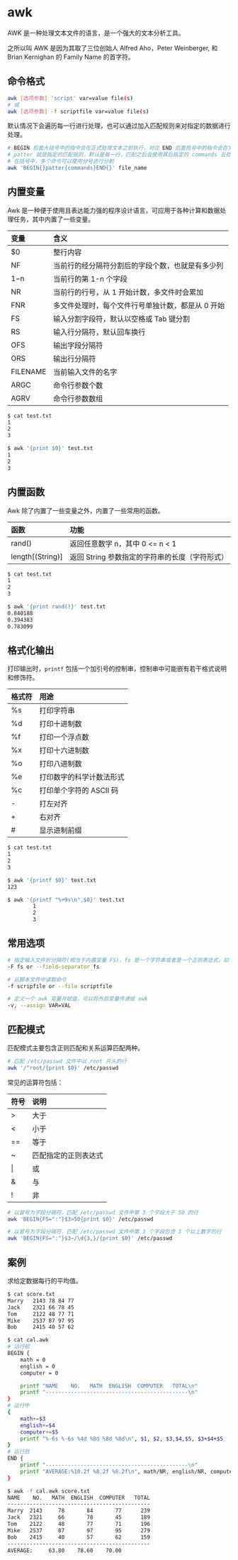 # awk

AWK 是一种处理文本文件的语言，是一个强大的文本分析工具。

之所以叫 AWK 是因为其取了三位创始人 Alfred Aho，Peter Weinberger, 和 Brian Kernighan 的 Family Name 的首字符。

## 命令格式

```bash
awk [选项参数] 'script' var=value file(s)
# 或
awk [选项参数] -f scriptfile var=value file(s)
```

默认情况下会遍历每一行进行处理，也可以通过加入匹配规则来对指定的数据进行处理。

```bash
# BEGIN 后面大括号中的指令会在正式处理文本之前执行，对应 END 后面括号中的指令会在文本处理完之后执行
# patter 就是指定的匹配规则，默认是每一行，匹配之后会使用其后指定的 commands 去处理
# 在括号中，多个命令可以使用分号进行分割
awk 'BEGIN{}patter{commands}END{}' file_name
```

## 内置变量

Awk 是一种便于使用且表达能力强的程序设计语言，可应用于各种计算和数据处理任务，其中内置了一些变量。

| 变量     | 含义                                              |
| :------- | :------------------------------------------------ |
| \$0      | 整行内容                                          |
| NF       | 当前行的经分隔符分割后的字段个数，也就是有多少列  |
| $1-$n    | 当前行的第 1-n 个字段                             |
| NR       | 当前行的行号，从 1 开始计数，多文件时会累加       |
| FNR      | 多文件处理时，每个文件行号单独计数，都是从 0 开始 |
| FS       | 输入分割字段符，默认以空格或 Tab 键分割           |
| RS       | 输入行分隔符，默认回车换行                        |
| OFS      | 输出字段分隔符                                    |
| ORS      | 输出行分隔符                                      |
| FILENAME | 当前输入文件的名字                                |
| ARGC     | 命令行参数个数                                    |
| AGRV     | 命令行参数数组                                    |

```bash
$ cat test.txt
1
2
3

$ awk '{print $0}' test.txt
1
2
3
```

## 内置函数

Awk 除了内置了一些变量之外，内置了一些常用的函数。

| 函数             | 功能                                           |
| :--------------- | :--------------------------------------------- |
| rand()           | 返回任意数字 n，其中 0 <= n < 1                |
| length[(String)] | 返回 String 参数指定的字符串的长度（字符形式） |

```bash
$ cat test.txt
1
2
3

$ awk '{print rand()}' test.txt
0.840188
0.394383
0.783099
```

## 格式化输出

打印输出时，`printf` 包括一个加引号的控制串，控制串中可能嵌有若干格式说明和修饰符。

| 格式符 | 用途                     |
| :----- | :----------------------- |
| %s     | 打印字符串               |
| %d     | 打印十进制数             |
| %f     | 打印一个浮点数           |
| %x     | 打印十六进制数           |
| %o     | 打印八进制数             |
| %e     | 打印数字的科学计数法形式 |
| %c     | 打印单个字符的 ASCII 码  |
| -      | 打左对齐                 |
| +      | 右对齐                   |
| #      | 显示进制前缀             |

```bash
$ cat test.txt
1
2
3

$ awk '{printf $0}' test.txt
123

$ awk '{printf "%+9s\n",$0}' test.txt
        1
        2
        3
```

## 常用选项

```bash
# 指定输入文件折分隔符(相当于内置变量 FS)，fs 是一个字符串或者是一个正则表达式，如 -F:
-F fs or --field-separator fs

# 从脚本文件中读取命令
-f scripfile or --file scriptfile

# 定义一个 awk 变量并赋值，可以将外部变量传递给 awk
-v, --assign VAR=VAL
```

## 匹配模式

匹配模式主要包含正则匹配和关系运算匹配两种。

```bash
# 匹配 /etc/passwd 文件中以 root 开头的行
awk '/^root/{print $0}' /etc/passwd
```

常见的运算符包括：

| 符号 | 说明                 |
| :--- | :------------------- |
| >    | 大于                 |
| <    | 小于                 |
| ==   | 等于                 |
| ~    | 匹配指定的正则表达式 |
| \|   | 或                   |
| &    | 与                   |
| !    | 非                   |

```bash
# 以冒号为字段分隔符，匹配 /etc/passwd 文件中第 3 个字段大于 50 的行
awk 'BEGIN{FS=":"}$3>50{print $0}' /etc/passwd

# 以冒号为字段分隔符，匹配 /etc/passwd 文件中第 3 个字段包含 3 个以上数字的行
awk 'BEGIN{FS=":"}$3~/\d{3,}/{print $0}' /etc/passwd
```

## 案例

求给定数据每行的平均值。

```bash
$ cat score.txt
Marry   2143 78 84 77
Jack    2321 66 78 45
Tom     2122 48 77 71
Mike    2537 87 97 95
Bob     2415 40 57 62

$ cat cal.awk
# 运行前
BEGIN {
    math = 0
    english = 0
    computer = 0

    printf "NAME    NO.   MATH  ENGLISH  COMPUTER   TOTAL\n"
    printf "---------------------------------------------\n"
}
# 运行中
{
    math+=$3
    english+=$4
    computer+=$5
    printf "%-6s %-6s %4d %8d %8d %8d\n", $1, $2, $3,$4,$5, $3+$4+$5
}
# 运行后
END {
    printf "---------------------------------------------\n"
    printf "AVERAGE:%10.2f %8.2f %8.2f\n", math/NR, english/NR, computer/NR
}

$ awk -f cal.awk score.txt
NAME    NO.   MATH  ENGLISH  COMPUTER   TOTAL
---------------------------------------------
Marry  2143     78       84       77      239
Jack   2321     66       78       45      189
Tom    2122     48       77       71      196
Mike   2537     87       97       95      279
Bob    2415     40       57       62      159
---------------------------------------------
AVERAGE:     63.80    78.60    70.00
```
